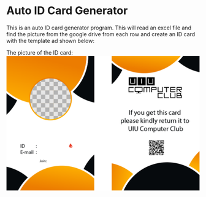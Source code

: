 # Auto ID Card Generator

This is an auto ID card generator program. This will read an excel file and find the picture from the google drive from each row and create an ID card with the template ad shown below: 


The picture of the ID card:
<img src='idCard.png'></img>

